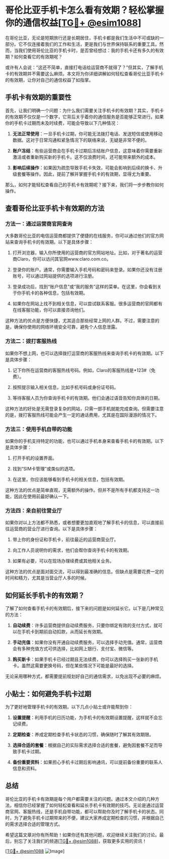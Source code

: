 # 哥伦比亚手机卡怎么看有效期？轻松掌握你的通信权益[[TG💪+ @esim1088](https://t.me/s/esim1088)]

在哥伦比亚，无论是短期旅行还是长期居住，手机卡都是我们生活中不可或缺的一部分。它不仅连接着我们的工作和生活，更是我们与世界保持联系的重要工具。然而，当我们使用哥伦比亚的手机卡时，是否曾经想过：我的手机卡还有多久的有效期？如何查看它的有效期呢？

或许有人会说：“这还不简单，直接打电话给运营商不就得了？”但其实，了解手机卡的有效期并不需要这么麻烦。本文将为你详细讲解如何轻松查看哥伦比亚手机卡的有效期，让你对自己的通信权益了如指掌。

## 手机卡有效期的重要性

首先，让我们明确一个问题：为什么我们需要关注手机卡的有效期？其实，手机卡的有效期不仅仅是一个数字，它背后关乎着你的通信服务是否能够正常进行。如果你的手机卡过期而未及时续费，可能会导致以下几种情况：

1. **无法正常使用**：一旦手机卡过期，你可能无法拨打电话、发送短信或使用移动数据。这对于日常沟通和紧急情况下的联络来说，无疑是非常不便的。
   
2. **账户冻结**：有些运营商会在手机卡过期后冻结账户信息，这意味着你需要重新激活或者重新购买新的手机卡。这不仅浪费时间，还可能带来额外的成本。

3. **影响后续操作**：如果因为疏忽导致手机卡失效，可能会影响到后续的换卡、升级套餐等操作。因此，提前了解并掌握手机卡的有效期，显得尤为重要。

那么，如何才能轻松查看自己的手机卡有效期呢？接下来，我们将一步步教你如何操作。

## 查看哥伦比亚手机卡有效期的方法

### 方法一：通过运营商官网查询

大多数哥伦比亚的电信运营商都提供了便捷的在线服务，你可以通过他们的官方网站来查询手机卡的有效期。以下是具体步骤：

1. 打开浏览器，输入你所使用的运营商的官方网站地址。比如，对于著名的运营商Claro，你可以访问其官网www.claro.com.co。

2. 登录你的账户。通常，你需要输入手机号码和密码来登录。如果你还没有注册账号，可以通过网站提供的选项进行注册。

3. 登录成功后，找到“账户信息”或“我的服务”这样的菜单。在这里，你会看到关于你手机卡的各种信息，包括有效期。

4. 如果你在网站上找不到相关信息，可以尝试联系客服。很多运营商的官网都有在线客服功能，你可以直接咨询他们。

这种方法的优点是方便快捷，尤其适合那些经常上网的人群。不过，需要注意的是，确保你使用的网络环境安全可靠，避免个人信息泄露。

### 方法二：拨打客服热线

如果你不想上网，也可以选择拨打运营商的客服热线来查询手机卡的有效期。以下是具体步骤：

1. 记下你所在运营商的客服热线号码。例如，Claro的客服热线是*123#（免费）。

2. 按照提示输入相关信息，比如手机号码或身份证号码。

3. 等待客服人员为你查询手机卡的有效期。他们会通过语音告知你具体的日期。

这种方法的好处是无需登录复杂的网站，只需一部手机就能完成查询。但需要注意的是，拨打客服热线可能会产生一定的通话费用，尤其是在国际漫游的情况下。

### 方法三：使用手机自带的功能

如果你的手机支持特定的功能，也可以通过手机本身来查看手机卡的有效期。以下是具体步骤：

1. 打开手机的设置界面。

2. 找到“SIM卡管理”或类似的选项。

3. 在这里，你应该能够看到手机卡的相关信息，包括有效期。

这种方法的优点是简单直观，无需额外的操作。但并不是所有手机都支持这一功能，因此在使用前最好确认一下。

### 方法四：亲自前往营业厅

如果你对以上方法都不熟悉，或者想要更加直观地了解手机卡的信息，可以直接前往运营商的营业厅进行查询。以下是具体步骤：

1. 带上你的身份证和手机卡，前往最近的运营商营业厅。

2. 向工作人员说明你的需求，他们会帮你查询手机卡的有效期。

3. 如果有必要，可以在现场办理续费或其他相关业务。

这种方法的优点是面对面交流，可以得到最准确的信息。但缺点是需要花费一定的时间和精力，尤其是当营业厅人多的时候。

## 如何延长手机卡的有效期？

了解了如何查看手机卡的有效期后，接下来的问题是如何延长它。以下是几种常见的方法：

1. **自动续费**：许多运营商提供自动续费服务，只要你绑定有效的支付方式，就可以在手机卡到期前自动扣款，从而延长有效期。

2. **手动充值**：如果你没有开通自动续费服务，可以选择手动充值。通常，运营商会有多种充值方式可供选择，比如网上银行、支付宝、微信等。

3. **购买新卡**：如果手机卡已经过期且无法续费，你可以选择购买一张新的手机卡。虽然这需要更换号码，但在某些情况下可能是最好的选择。

无论采用哪种方式，都需要提前规划好自己的通信需求，以免出现不必要的麻烦。

## 小贴士：如何避免手机卡过期

为了更好地管理手机卡的有效期，以下几点小贴士或许能帮到你：

1. **设置提醒**：利用手机的日历功能，为手机卡的有效期设置提醒，这样就不会忘记续费。

2. **定期检查**：养成定期检查手机卡状态的习惯，确保随时了解其有效期限。

3. **选择合适的套餐**：根据自己的实际需求选择合适的套餐，避免因套餐不足而导致手机卡过期。

4. **备份重要资料**：如果担心手机卡过期后影响通讯，可以提前备份重要的联系人信息和资料。

## 总结

哥伦比亚的手机卡有效期是每个用户都需要关注的问题。通过本文介绍的几种方法，相信你已经掌握了如何轻松查看和延长手机卡有效期的技巧。无论是通过运营商官网、客服热线，还是手机自带功能，都可以帮助你及时了解手机卡的状态。同时，为了避免手机卡过期带来的不便，建议大家养成定期检查的习惯，并根据自己的需求选择合适的管理方式。

希望这篇文章对你有所帮助！如果你还有其他问题，欢迎继续关注我们的讨论。最后，别忘了关注我们的频道[[TG💪+ @esim1088](https://t.me/s/esim1088)]，获取更多实用的资讯！

[[TG💪+ @esim1088](https://t.me/s/esim1088) ![Image](https://i.postimg.cc/4NQfJmqS/Snipaste-2025-05-13-00-14-12.png)]